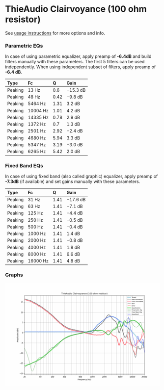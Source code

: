 # ThieAudio Clairvoyance (100 ohm resistor)
See [usage instructions](https://github.com/jaakkopasanen/AutoEq#usage) for more options and info.

### Parametric EQs
In case of using parametric equalizer, apply preamp of **-6.4dB** and build filters manually
with these parameters. The first 5 filters can be used independently.
When using independent subset of filters, apply preamp of **-6.4 dB**.

| Type    | Fc       |    Q | Gain     |
|:--------|:---------|:-----|:---------|
| Peaking | 13 Hz    | 0.6  | -15.3 dB |
| Peaking | 48 Hz    | 0.42 | -9.8 dB  |
| Peaking | 5464 Hz  | 1.31 | 3.2 dB   |
| Peaking | 10004 Hz | 1.01 | 4.2 dB   |
| Peaking | 14335 Hz | 0.78 | 2.9 dB   |
| Peaking | 1372 Hz  | 0.7  | 1.3 dB   |
| Peaking | 2501 Hz  | 2.92 | -2.4 dB  |
| Peaking | 4680 Hz  | 5.94 | 3.3 dB   |
| Peaking | 5347 Hz  | 3.19 | -3.0 dB  |
| Peaking | 6265 Hz  | 5.42 | 2.0 dB   |

### Fixed Band EQs
In case of using fixed band (also called graphic) equalizer, apply preamp of **-7.3dB**
(if available) and set gains manually with these parameters.

| Type    | Fc       |    Q | Gain     |
|:--------|:---------|:-----|:---------|
| Peaking | 31 Hz    | 1.41 | -17.6 dB |
| Peaking | 63 Hz    | 1.41 | -7.1 dB  |
| Peaking | 125 Hz   | 1.41 | -4.4 dB  |
| Peaking | 250 Hz   | 1.41 | -0.5 dB  |
| Peaking | 500 Hz   | 1.41 | -0.4 dB  |
| Peaking | 1000 Hz  | 1.41 | 1.4 dB   |
| Peaking | 2000 Hz  | 1.41 | -0.8 dB  |
| Peaking | 4000 Hz  | 1.41 | 1.8 dB   |
| Peaking | 8000 Hz  | 1.41 | 6.6 dB   |
| Peaking | 16000 Hz | 1.41 | 4.8 dB   |

### Graphs
![](./ThieAudio%20Clairvoyance%20(100%20ohm%20resistor).png)